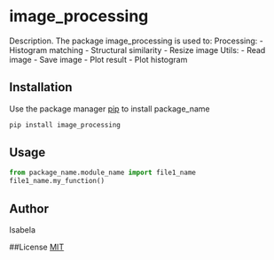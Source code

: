 # image_processing

Description.
The package image_processing is used to:
    Processing:
        - Histogram matching
        - Structural similarity
        - Resize image
    Utils:
        - Read image
        - Save image
        - Plot result
        - Plot histogram


## Installation

Use the package manager [pip](https://pip.pypa.io/en/stable/) to install package_name

```bash
pip install image_processing
```

## Usage

```python
from package_name.module_name import file1_name
file1_name.my_function()
```

## Author
Isabela

##License
[MIT](https://choosealicense.com/licenses/mit/)
